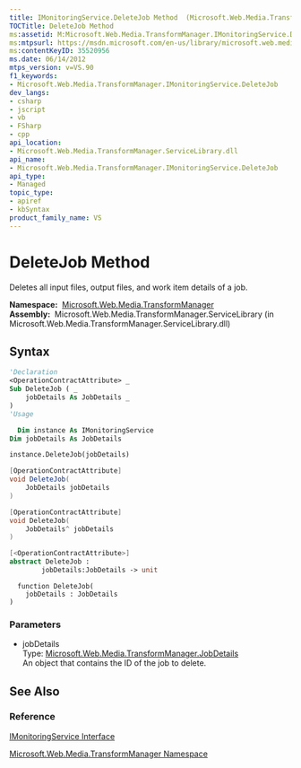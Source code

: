 ```yaml
---
title: IMonitoringService.DeleteJob Method  (Microsoft.Web.Media.TransformManager)
TOCTitle: DeleteJob Method
ms:assetid: M:Microsoft.Web.Media.TransformManager.IMonitoringService.DeleteJob(Microsoft.Web.Media.TransformManager.JobDetails)
ms:mtpsurl: https://msdn.microsoft.com/en-us/library/microsoft.web.media.transformmanager.imonitoringservice.deletejob(v=VS.90)
ms:contentKeyID: 35520956
ms.date: 06/14/2012
mtps_version: v=VS.90
f1_keywords:
- Microsoft.Web.Media.TransformManager.IMonitoringService.DeleteJob
dev_langs:
- csharp
- jscript
- vb
- FSharp
- cpp
api_location:
- Microsoft.Web.Media.TransformManager.ServiceLibrary.dll
api_name:
- Microsoft.Web.Media.TransformManager.IMonitoringService.DeleteJob
api_type:
- Managed
topic_type:
- apiref
- kbSyntax
product_family_name: VS
---
```


# DeleteJob Method

Deletes all input files, output files, and work item details of a job.

**Namespace:**  [Microsoft.Web.Media.TransformManager](microsoft-web-media-transformmanager-namespace.md)  
**Assembly:**  Microsoft.Web.Media.TransformManager.ServiceLibrary (in Microsoft.Web.Media.TransformManager.ServiceLibrary.dll)

## Syntax

```vb
'Declaration
<OperationContractAttribute> _
Sub DeleteJob ( _
    jobDetails As JobDetails _
)
'Usage

  Dim instance As IMonitoringService
Dim jobDetails As JobDetails

instance.DeleteJob(jobDetails)
```

```csharp
[OperationContractAttribute]
void DeleteJob(
    JobDetails jobDetails
)
```

```cpp
[OperationContractAttribute]
void DeleteJob(
    JobDetails^ jobDetails
)
```

``` fsharp
[<OperationContractAttribute>]
abstract DeleteJob : 
        jobDetails:JobDetails -> unit 
```

```jscript
  function DeleteJob(
    jobDetails : JobDetails
)
```

### Parameters

  - jobDetails  
    Type: [Microsoft.Web.Media.TransformManager.JobDetails](jobdetails-class-microsoft-web-media-transformmanager.md)  
    An object that contains the ID of the job to delete.  

## See Also

### Reference

[IMonitoringService Interface](imonitoringservice-interface-microsoft-web-media-transformmanager.md)

[Microsoft.Web.Media.TransformManager Namespace](microsoft-web-media-transformmanager-namespace.md)

